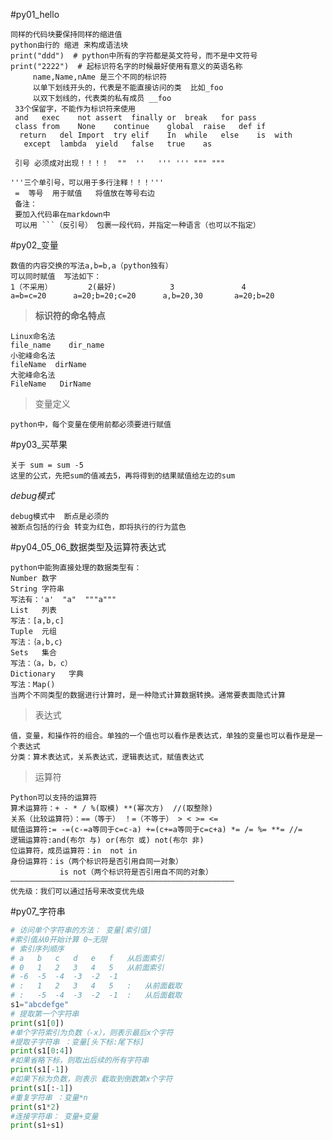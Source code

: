 ﻿#py01_hello

    同样的代码块要保持同样的缩进值
    python由行的 缩进 来构成语法块
    print("ddd")  # python中所有的字符都是英文符号，而不是中文符号
    print("2222")  # 起标识符名字的时候最好使用有意义的英语名称
         name,Name,nAme 是三个不同的标识符
         以单下划线开头的，代表是不能直接访问的类  比如_foo
         以双下划线的，代表类的私有成员 __foo
     33个保留字，不能作为标识符来使用
     and   exec    not assert  finally or  break   for pass
     class from    None    continue    global  raise   def if
      return   del Import  try elif    In  while   else    is  with
       except  lambda  yield   false   true    as
     
     引号 必须成对出现！！！！  ""  ''   ''' ''' """ """
    
    '''三个单引号，可以用于多行注释！！！'''
     =  等号  用于赋值   将值放在等号右边
     备注：
     要加入代码串在markdown中
     可以用 ```（反引号） 包裹一段代码，并指定一种语言（也可以不指定）
#py02_变量

    数值的内容交换的写法a,b=b,a（python独有）
    可以同时赋值  写法如下：
    1（不采用）        2(最好)            3               4
    a=b=c=20      a=20;b=20;c=20      a,b=20,30       a=20;b=20
>**标识符的命名特点**

    Linux命名法
    file_name    dir_name
    小驼峰命名法
    fileName  dirName   
    大驼峰命名法
    FileName   DirName
   
>变量定义
    
    python中，每个变量在使用前都必须要进行赋值
    
   
#py03_买苹果
    
    关于 sum = sum -5
    这里的公式，先把sum的值减去5，再将得到的结果赋值给左边的sum
*debug模式*
    
    debug模式中  断点是必须的
    被断点包括的行会 转变为红色，即将执行的行为蓝色
    
#py04_05_06_数据类型及运算符表达式

    python中能狗直接处理的数据类型有：
    Number 数字
    String 字符串
    写法有：'a'  "a"  """a"""
    List   列表
    写法：[a,b,c]
    Tuple  元组
    写法：｛a,b,c｝
    Sets   集合
    写法：（a，b，c）
    Dictionary   字典
    写法：Map()
    当两个不同类型的数据进行计算时，是一种隐式计算数据转换。通常要表面隐式计算
    
>表达式
    
    值，变量，和操作符的组合。单独的一个值也可以看作是表达式，单独的变量也可以看作是是一个表达式
    分类：算术表达式，关系表达式，逻辑表达式，赋值表达式
>运算符
>
    Python可以支持的运算符
    算术运算符：+ - * / %(取模) **(幂次方)  //(取整除)
    关系（比较运算符）：==（等于） ！=（不等于） > < >= <=
    赋值运算符:= -=(c-=a等同于c=c-a) +=(c+=a等同于c=c+a) *= /= %= **= //=
    逻辑运算符:and(布尔 与) or(布尔 或) not(布尔 非)
    位运算符，成员运算符：in  not in
    身份运算符：is（两个标识符是否引用自同一对象）
               is not（两个标识符是否引用自不同的对象）
    ——————————————————————————————————————————————————
    优先级：我们可以通过括号来改变优先级
    
    
#py07_字符串
```python
# 访问单个字符串的方法： 变量[索引值]
#索引值从0开始计算 0~无限 
# 索引序列顺序
# a   b   c   d   e   f   从后面索引
# 0   1   2   3   4   5   从前面索引
# -6  -5  -4  -3  -2  -1
# :   1   2   3   4   5   :   从前面截取
# :   -5  -4  -3  -2  -1  :   从后面截取
s1="abcdefge"
# 提取第一个字符串
print(s1[0])
#单个字符索引为负数（-x），则表示最后x个字符
#提取子字符串 ：变量[头下标:尾下标]
print(s1[0:4])
#如果省略下标，则取出后续的所有字符串 
print(s1[-1])
#如果下标为负数，则表示 截取到倒数第x个字符
print(s1[:-1])
#重复字符串 ：变量*n
print(s1*2)
#连接字符串： 变量+变量
print(s1+s1)
```
    